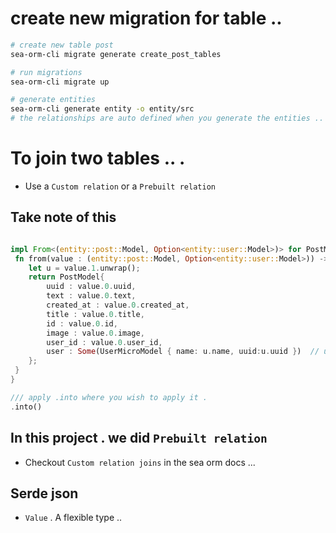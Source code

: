 # create new migration for table .. 

```sh
# create new table post
sea-orm-cli migrate generate create_post_tables

# run migrations 
sea-orm-cli migrate up 

# generate entities 
sea-orm-cli generate entity -o entity/src
# the relationships are auto defined when you generate the entities .. 
```


# To join two tables .. .

- Use a `Custom relation` or a `Prebuilt relation ` 



## Take note of this 


```rs

impl From<(entity::post::Model, Option<entity::user::Model>)> for PostModel {
 fn from(value : (entity::post::Model, Option<entity::user::Model>)) -> Self {
    let u = value.1.unwrap();
    return PostModel{
        uuid : value.0.uuid,
        text : value.0.text,
        created_at : value.0.created_at,
        title : value.0.title,
        id : value.0.id,
        image : value.0.image,
        user_id : value.0.user_id,  
        user : Some(UserMicroModel { name: u.name, uuid:u.uuid })  // user info
    };
 }
}

/// apply .into where you wish to apply it .
.into()

```



## In this project . we did `Prebuilt relation ` 

- Checkout `Custom relation joins` in the sea orm docs ... 



## Serde json 

- `Value` . A flexible type .. 


